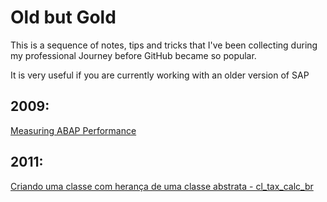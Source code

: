 # Old but Gold

This is a sequence of notes, tips and tricks that I've been collecting during my professional Journey before GitHub became so popular.

It is very useful if you are currently working with an older version of SAP

## 2009:
[Measuring ABAP Performance](https://github.com/marianalarab/OLDBUTGOLD/blob/main/MeasuringPerformance.md)

## 2011:
[Criando uma classe com herança de uma classe abstrata - cl_tax_calc_br](cl_tax_calc_br.md)
